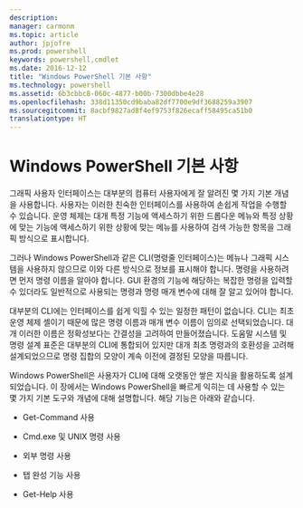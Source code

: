```yaml
---
description: 
manager: carmonm
ms.topic: article
author: jpjofre
ms.prod: powershell
keywords: powershell,cmdlet
ms.date: 2016-12-12
title: "Windows PowerShell 기본 사항"
ms.technology: powershell
ms.assetid: 6b3cbbc8-060c-4877-b00b-7300dbbe4e28
ms.openlocfilehash: 338d11350cd9baba82df7700e9df3688259a3907
ms.sourcegitcommit: 8acbf9827ad8f4ef9753f826ecaff58495ca51b0
translationtype: HT
---
```

# <a name="windows-powershell-basics"></a>Windows PowerShell 기본 사항
그래픽 사용자 인터페이스는 대부분의 컴퓨터 사용자에게 잘 알려진 몇 가지 기본 개념을 사용합니다. 사용자는 이러한 친숙한 인터페이스를 사용하여 손쉽게 작업을 수행할 수 있습니다. 운영 체제는 대개 특정 기능에 액세스하기 위한 드롭다운 메뉴와 특정 상황에 맞는 기능에 액세스하기 위한 상황에 맞는 메뉴를 사용하여 검색 가능한 항목을 그래픽 방식으로 표시합니다.

그러나 Windows PowerShell과 같은 CLI(명령줄 인터페이스)는 메뉴나 그래픽 시스템을 사용하지 않으므로 이와 다른 방식으로 정보를 표시해야 합니다. 명령을 사용하려면 먼저 명령 이름을 알아야 합니다. GUI 환경의 기능에 해당하는 복잡한 명령을 입력할 수 있더라도 일반적으로 사용되는 명령과 명령 매개 변수에 대해 잘 알고 있어야 합니다.

대부분의 CLI에는 인터페이스를 쉽게 익힐 수 있는 일정한 패턴이 없습니다. CLI는 최초 운영 체제 셸이기 때문에 많은 명령 이름과 매개 변수 이름이 임의로 선택되었습니다. 대개 이러한 이름은 정확성보다는 간결성을 고려하여 만들어졌습니다. 도움말 시스템 및 명령 설계 표준은 대부분의 CLI에 통합되어 있지만 대개 최초 명령과의 호환성을 고려해 설계되었으므로 명령 집합의 모양이 계속 이전에 결정된 모양을 따릅니다.

Windows PowerShell은 사용자가 CLI에 대해 오랫동안 쌓은 지식을 활용하도록 설계되었습니다. 이 장에서는 Windows PowerShell을 빠르게 익히는 데 사용할 수 있는 몇 가지 기본 도구와 개념에 대해 설명합니다. 해당 기능은 아래와 같습니다.

-   Get-Command 사용

-   Cmd.exe 및 UNIX 명령 사용

-   외부 명령 사용

-   탭 완성 기능 사용

-   Get-Help 사용

